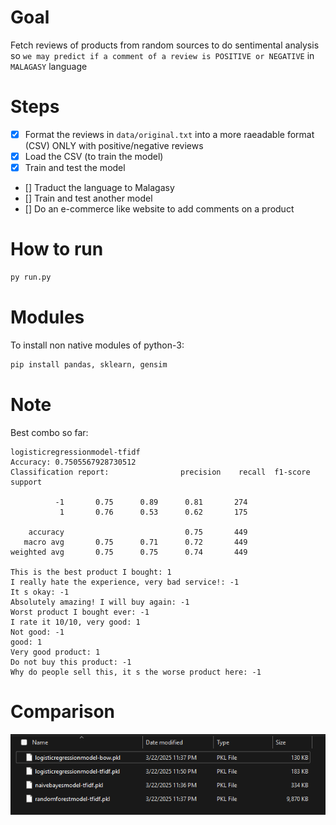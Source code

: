 # Goal
Fetch reviews of products from random sources to do sentimental analysis so `we may predict if a comment of a review is POSITIVE or NEGATIVE` in `MALAGASY` language

# Steps
- [x] Format the reviews in `data/original.txt` into a more raeadable format (CSV) ONLY with positive/negative reviews
- [x] Load the CSV (to train the model)
- [x] Train and test the model
- [] Traduct the language to Malagasy
- [] Train and test another model
- [] Do an e-commerce like website to add comments on a product

# How to run
```bash
py run.py
```

# Modules
To install non native modules of python-3:

```bash
pip install pandas, sklearn, gensim
```

# Note
Best combo so far:
```
logisticregressionmodel-tfidf
Accuracy: 0.7505567928730512
Classification report:                precision    recall  f1-score   support

          -1       0.75      0.89      0.81       274
           1       0.76      0.53      0.62       175

    accuracy                           0.75       449
   macro avg       0.75      0.71      0.72       449
weighted avg       0.75      0.75      0.74       449

This is the best product I bought: 1
I really hate the experience, very bad service!: -1
It s okay: -1
Absolutely amazing! I will buy again: -1
Worst product I bought ever: -1
I rate it 10/10, very good: 1
Not good: -1
good: 1
Very good product: 1
Do not buy this product: -1
Why do people sell this, it s the worse product here: -1
```

# Comparison
![Comparison](assets/comparison.png)
